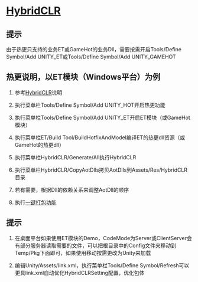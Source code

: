 # [HybridCLR](https://github.com/focus-creative-games/hybridclr)

## 提示
由于热更只支持的业务ET或GameHot的业务Dll，需要按需开启Tools/Define Symbol/Add UNITY_ET或Tools/Define Symbol/Add UNITY_GAMEHOT

## 热更说明，以ET模块（Windows平台）为例

1. 参考[HybridCLR](https://github.com/focus-creative-games/hybridclr)说明

2. 执行菜单栏Tools/Define Symbol/Add UNITY_HOT开启热更功能

3. 执行菜单栏Tools/Define Symbol/Add UNITY_ET开启ET模块（或GameHot模块）

4. 执行菜单栏ET/Build Tool/BuildHotfixAndModel编译ET的热更dll资源（或GameHot的热更dll）

5. 执行菜单栏HybridCLR/Generate/All执行HybridCLR

6. 执行菜单栏HybridCLR/CopyAotDlls拷贝AotDlls到Assets/Res/HybridCLR目录

7. 若有需要，根据Dll的依赖关系来调整AotDll的顺序

8. 执行[一键打包功能](../Book/%E4%B8%80%E9%94%AE%E6%89%93%E5%8C%85.md)

## 提示
1. 在桌面平台如果使用ET模块的Demo，CodeMode为Server或ClientServer会有部分服务器读取需要的文件，可以把根目录中的Config文件夹移动到Temp/Pkg下面即可，如果使用移动按需更改为Unity来加载

2. 编辑Unity/Assets/link.xml，执行菜单栏Tools/Define Symbol/Refresh可以更具link.xml自动优化HybridCLRSetting配置，优化包体